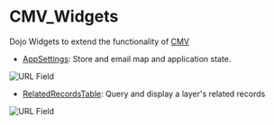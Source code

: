 CMV_Widgets
===========

Dojo Widgets to extend the functionality of [CMV](https://github.com/cmv/cmv-app)
* [AppSettings](https://github.com/roemhildtg/CMV_Widgets/tree/master/widgets/AppSettings): Store and email map and application state.

![URL Field](https://github.com/roemhildtg/CMV_Widgets/blob/master/AppSettings_Widget/Widget_screenshot.PNG)

* [RelatedRecordsTable](https://github.com/roemhildtg/CMV_Widgets/tree/master/widgets/RelatedRecordTable): Query and display a layer's related records

![URL Field](https://github.com/roemhildtg/CMV_Widgets/blob/master/relatedRecords.PNG)